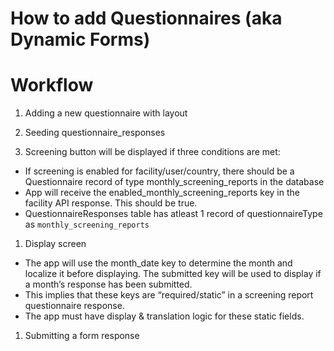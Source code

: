 # How to add Questionnaires (aka Dynamic Forms)

# Workflow

1. Adding a new questionnaire with layout
   
1. Seeding questionnaire_responses

1. Screening button will be displayed if three conditions are met:
  - If screening is enabled for facility/user/country, there should be a Questionnaire record of type monthly_screening_reports in the database
  - App will receive the enabled_monthly_screening_reports key in the facility API response. This should be true.
  - QuestionnaireResponses table has atleast 1 record of questionnaireType as `monthly_screening_reports`

1. Display screen
  - The app will use the month_date key to determine the month and localize it before displaying. The submitted key will be used to display if a month’s response has been submitted. 
  - This implies that these keys are “required/static” in a screening report questionnaire response.
  - The app must have display & translation logic for these static fields.

1. Submitting a form response

